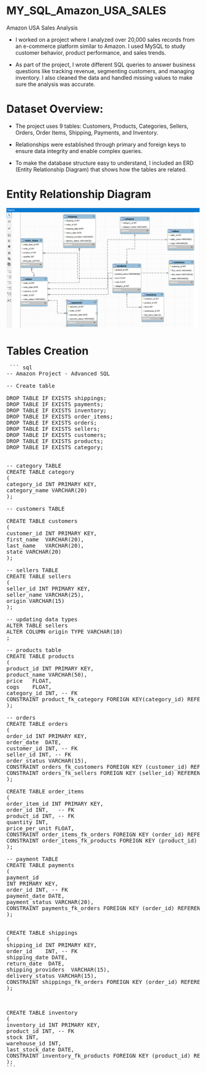 # MY_SQL_Amazon_USA_SALES
Amazon USA Sales Analysis

* I worked on a project where I analyzed over 20,000 sales records from an e-commerce platform similar to Amazon. I used MySQL to study customer behavior, product performance, and sales trends.

* As part of the project, I wrote different SQL queries to answer business questions like tracking revenue, segmenting customers, and managing inventory. I also cleaned the data and handled missing values to make sure the analysis was accurate.

# Dataset Overview:

* The project uses 9 tables: Customers, Products, Categories, Sellers, Orders, Order Items, Shipping, Payments, and Inventory.

* Relationships were established through primary and foreign keys to ensure data integrity and enable complex queries.

* To make the database structure easy to understand, I included an ERD (Entity Relationship Diagram) that shows how the tables are related.

# Entity Relationship Diagram
![image alt](https://github.com/mdazharraza90/MY_SQL_Amazon_USA_SALES/blob/203efa3433ad65157aa43063b7e86abce911ef32/Screenshot%202025-09-17%20132938.png)


# Tables Creation
<pre> ``` sql
-- Amazon Project - Advanced SQL 

-- Create table 

DROP TABLE IF EXISTS shippings;
DROP TABLE IF EXISTS payments;
DROP TABLE IF EXISTS inventory;
DROP TABLE IF EXISTS order_items;
DROP TABLE IF EXISTS orders;
DROP TABLE IF EXISTS sellers;
DROP TABLE IF EXISTS customers;
DROP TABLE IF EXISTS products;
DROP TABLE IF EXISTS category;


-- category TABLE
CREATE TABLE category
(
category_id	INT PRIMARY KEY,
category_name VARCHAR(20)
);

-- customers TABLE

CREATE TABLE customers
(
customer_id INT PRIMARY KEY,	
first_name	VARCHAR(20),
last_name	VARCHAR(20),
state VARCHAR(20)
);

-- sellers TABLE
CREATE TABLE sellers
(
seller_id INT PRIMARY KEY,
seller_name	VARCHAR(25),
origin VARCHAR(15)
);

-- updating data types
ALTER TABLE sellers
ALTER COLUMN origin TYPE VARCHAR(10)
;

-- products table
CREATE TABLE products
(
product_id INT PRIMARY KEY,	
product_name VARCHAR(50),	
price	FLOAT,
cogs	FLOAT,
category_id INT, -- FK 
CONSTRAINT product_fk_category FOREIGN KEY(category_id) REFERENCES category(category_id)
);

-- orders
CREATE TABLE orders
(
order_id INT PRIMARY KEY, 	
order_date	DATE,
customer_id	INT, -- FK
seller_id INT, -- FK 
order_status VARCHAR(15),
CONSTRAINT orders_fk_customers FOREIGN KEY (customer_id) REFERENCES customers(customer_id),
CONSTRAINT orders_fk_sellers FOREIGN KEY (seller_id) REFERENCES sellers(seller_id)
);

CREATE TABLE order_items
(
order_item_id INT PRIMARY KEY,
order_id INT,	-- FK 
product_id INT, -- FK
quantity INT,	
price_per_unit FLOAT,
CONSTRAINT order_items_fk_orders FOREIGN KEY (order_id) REFERENCES orders(order_id),
CONSTRAINT order_items_fk_products FOREIGN KEY (product_id) REFERENCES products(product_id)
);

-- payment TABLE
CREATE TABLE payments
(
payment_id	
INT PRIMARY KEY,
order_id INT, -- FK 	
payment_date DATE,
payment_status VARCHAR(20),
CONSTRAINT payments_fk_orders FOREIGN KEY (order_id) REFERENCES orders(order_id)
);


CREATE TABLE shippings
(
shipping_id	INT PRIMARY KEY,
order_id	INT, -- FK
shipping_date DATE,	
return_date	 DATE,
shipping_providers	VARCHAR(15),
delivery_status VARCHAR(15),
CONSTRAINT shippings_fk_orders FOREIGN KEY (order_id) REFERENCES orders(order_id)
);



CREATE TABLE inventory
(
inventory_id INT PRIMARY KEY,
product_id INT, -- FK
stock INT,
warehouse_id INT,
last_stock_date DATE,
CONSTRAINT inventory_fk_products FOREIGN KEY (product_id) REFERENCES products(product_id)
);
``` </pre>


